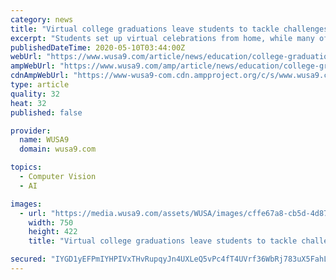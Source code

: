 ```yaml
---
category: news
title: "Virtual college graduations leave students to tackle challenges they'll face after coronavirus"
excerpt: "Students set up virtual celebrations from home, while many of the commencement speeches addressed the challenges awaiting graduating seniors given the economy."
publishedDateTime: 2020-05-10T03:44:00Z
webUrl: "https://www.wusa9.com/article/news/education/college-graduations-go-virtual-weak-economy-graduating-students/65-5c8f849e-e94a-4000-9e21-30bd207f4b44"
ampWebUrl: "https://www.wusa9.com/amp/article/news/education/college-graduations-go-virtual-weak-economy-graduating-students/65-5c8f849e-e94a-4000-9e21-30bd207f4b44"
cdnAmpWebUrl: "https://www-wusa9-com.cdn.ampproject.org/c/s/www.wusa9.com/amp/article/news/education/college-graduations-go-virtual-weak-economy-graduating-students/65-5c8f849e-e94a-4000-9e21-30bd207f4b44"
type: article
quality: 32
heat: 32
published: false

provider:
  name: WUSA9
  domain: wusa9.com

topics:
  - Computer Vision
  - AI

images:
  - url: "https://media.wusa9.com/assets/WUSA/images/cffe67a8-cb5d-4d87-b159-95772fb7eb27/cffe67a8-cb5d-4d87-b159-95772fb7eb27_750x422.png"
    width: 750
    height: 422
    title: "Virtual college graduations leave students to tackle challenges they'll face after coronavirus"

secured: "IYGD1yEFPmIYHPIVxTHvRupqyJn4UXLeQ5vPc4fT4UVrf36WbRj783uX5FahLQcm6BMPnsrcQrcvKHX1JnmcNPOdyVKd80yJZMssWYDl12xOJn6vMrTaIgoIpZG/tfY2S1wd1CT6hmfUg+Qp0xErhVmn3k4JxH79JXMfoFsLxLHCsUB8/4BsiYBmM+2AD1viHC3ltkeRLc40qM4iDdaVYiuNTz+av01WsQiJ1S2oJ/Slf9c/1UG/B2HNepAIkKaYL1GIoEKUqpJRPPIUYm2VMVWYZCrth8QenZ+HBcMUXhkE3hvzZUVD16BtUUlhfQS6etED+eRW5bkoQ37JOZiR7RUKpuwweGQAljadC1iRtsbCxk9cIuU42/Pxq+1ROtBXKugy3f/YVTf7Ro/ee1uPekDl3ah7gCeqBgWLRKeNh8jZPxJ4dDJhGTJMxLEqFbkHJSbxIIyCl0DynKSSz92Sa4Fvu1GcI6VxhYxw696zt6I=;Idukggx2NyfZ+WCxAwYnrg=="
---
```


